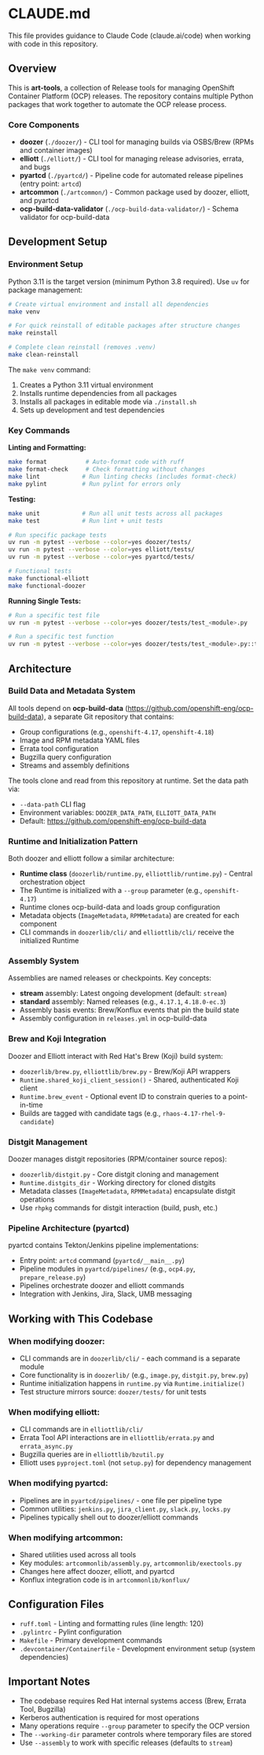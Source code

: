 # CLAUDE.md

This file provides guidance to Claude Code (claude.ai/code) when working with code in this repository.

## Overview

This is **art-tools**, a collection of Release tools for managing OpenShift Container Platform (OCP) releases. The repository contains multiple Python packages that work together to automate the OCP release process.

### Core Components

- **doozer** (`./doozer/`) - CLI tool for managing builds via OSBS/Brew (RPMs and container images)
- **elliott** (`./elliott/`) - CLI tool for managing release advisories, errata, and bugs
- **pyartcd** (`./pyartcd/`) - Pipeline code for automated release pipelines (entry point: `artcd`)
- **artcommon** (`./artcommon/`) - Common package used by doozer, elliott, and pyartcd
- **ocp-build-data-validator** (`./ocp-build-data-validator/`) - Schema validator for ocp-build-data

## Development Setup

### Environment Setup

Python 3.11 is the target version (minimum Python 3.8 required). Use `uv` for package management:

```bash
# Create virtual environment and install all dependencies
make venv

# For quick reinstall of editable packages after structure changes
make reinstall

# Complete clean reinstall (removes .venv)
make clean-reinstall
```

The `make venv` command:
1. Creates a Python 3.11 virtual environment
2. Installs runtime dependencies from all packages
3. Installs all packages in editable mode via `./install.sh`
4. Sets up development and test dependencies

### Key Commands

**Linting and Formatting:**
```bash
make format           # Auto-format code with ruff
make format-check     # Check formatting without changes
make lint            # Run linting checks (includes format-check)
make pylint          # Run pylint for errors only
```

**Testing:**
```bash
make unit            # Run all unit tests across all packages
make test            # Run lint + unit tests

# Run specific package tests
uv run -m pytest --verbose --color=yes doozer/tests/
uv run -m pytest --verbose --color=yes elliott/tests/
uv run -m pytest --verbose --color=yes pyartcd/tests/

# Functional tests
make functional-elliott
make functional-doozer
```

**Running Single Tests:**
```bash
# Run a specific test file
uv run -m pytest --verbose --color=yes doozer/tests/test_<module>.py

# Run a specific test function
uv run -m pytest --verbose --color=yes doozer/tests/test_<module>.py::test_function_name
```

## Architecture

### Build Data and Metadata System

All tools depend on **ocp-build-data** (https://github.com/openshift-eng/ocp-build-data), a separate Git repository that contains:
- Group configurations (e.g., `openshift-4.17`, `openshift-4.18`)
- Image and RPM metadata YAML files
- Errata tool configuration
- Bugzilla query configuration
- Streams and assembly definitions

The tools clone and read from this repository at runtime. Set the data path via:
- `--data-path` CLI flag
- Environment variables: `DOOZER_DATA_PATH`, `ELLIOTT_DATA_PATH`
- Default: https://github.com/openshift-eng/ocp-build-data

### Runtime and Initialization Pattern

Both doozer and elliott follow a similar architecture:
- **Runtime class** (`doozerlib/runtime.py`, `elliottlib/runtime.py`) - Central orchestration object
- The Runtime is initialized with a `--group` parameter (e.g., `openshift-4.17`)
- Runtime clones ocp-build-data and loads group configuration
- Metadata objects (`ImageMetadata`, `RPMMetadata`) are created for each component
- CLI commands in `doozerlib/cli/` and `elliottlib/cli/` receive the initialized Runtime

### Assembly System

Assemblies are named releases or checkpoints. Key concepts:
- **stream** assembly: Latest ongoing development (default: `stream`)
- **standard** assembly: Named releases (e.g., `4.17.1`, `4.18.0-ec.3`)
- Assembly basis events: Brew/Konflux events that pin the build state
- Assembly configuration in `releases.yml` in ocp-build-data

### Brew and Koji Integration

Doozer and Elliott interact with Red Hat's Brew (Koji) build system:
- `doozerlib/brew.py`, `elliottlib/brew.py` - Brew/Koji API wrappers
- `Runtime.shared_koji_client_session()` - Shared, authenticated Koji client
- `Runtime.brew_event` - Optional event ID to constrain queries to a point-in-time
- Builds are tagged with candidate tags (e.g., `rhaos-4.17-rhel-9-candidate`)

### Distgit Management

Doozer manages distgit repositories (RPM/container source repos):
- `doozerlib/distgit.py` - Core distgit cloning and management
- `Runtime.distgits_dir` - Working directory for cloned distgits
- Metadata classes (`ImageMetadata`, `RPMMetadata`) encapsulate distgit operations
- Use `rhpkg` commands for distgit interaction (build, push, etc.)

### Pipeline Architecture (pyartcd)

pyartcd contains Tekton/Jenkins pipeline implementations:
- Entry point: `artcd` command (`pyartcd/__main__.py`)
- Pipeline modules in `pyartcd/pipelines/` (e.g., `ocp4.py`, `prepare_release.py`)
- Pipelines orchestrate doozer and elliott commands
- Integration with Jenkins, Jira, Slack, UMB messaging

## Working with This Codebase

### When modifying doozer:
- CLI commands are in `doozerlib/cli/` - each command is a separate module
- Core functionality is in `doozerlib/` (e.g., `image.py`, `distgit.py`, `brew.py`)
- Runtime initialization happens in `runtime.py` via `Runtime.initialize()`
- Test structure mirrors source: `doozer/tests/` for unit tests

### When modifying elliott:
- CLI commands are in `elliottlib/cli/`
- Errata Tool API interactions are in `elliottlib/errata.py` and `errata_async.py`
- Bugzilla queries are in `elliottlib/bzutil.py`
- Elliott uses `pyproject.toml` (not `setup.py`) for dependency management

### When modifying pyartcd:
- Pipelines are in `pyartcd/pipelines/` - one file per pipeline type
- Common utilities: `jenkins.py`, `jira_client.py`, `slack.py`, `locks.py`
- Pipelines typically shell out to doozer/elliott commands

### When modifying artcommon:
- Shared utilities used across all tools
- Key modules: `artcommonlib/assembly.py`, `artcommonlib/exectools.py`
- Changes here affect doozer, elliott, and pyartcd
- Konflux integration code is in `artcommonlib/konflux/`

## Configuration Files

- `ruff.toml` - Linting and formatting rules (line length: 120)
- `.pylintrc` - Pylint configuration
- `Makefile` - Primary development commands
- `.devcontainer/Containerfile` - Development environment setup (system dependencies)

## Important Notes

- The codebase requires Red Hat internal systems access (Brew, Errata Tool, Bugzilla)
- Kerberos authentication is required for most operations
- Many operations require `--group` parameter to specify the OCP version
- The `--working-dir` parameter controls where temporary files are stored
- Use `--assembly` to work with specific releases (defaults to `stream`)
